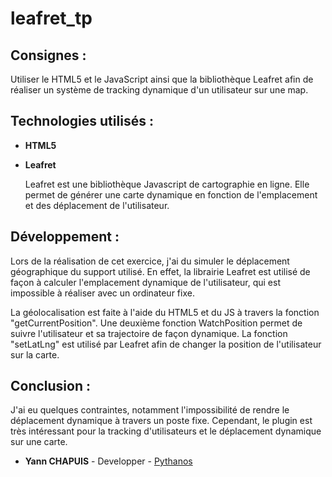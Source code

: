 # leafret_tp

## Consignes :  
Utiliser le HTML5 et le JavaScript ainsi que la bibliothèque Leafret afin de réaliser un système de tracking dynamique d'un utilisateur sur une map. 

## Technologies utilisés :
* **HTML5**
* **Leafret**

	Leafret est une bibliothèque Javascript de cartographie en ligne. Elle permet de générer une carte dynamique en fonction de l'emplacement et des déplacement de l'utilisateur.

## Développement : 

Lors de la réalisation de cet exercice, j'ai du simuler le déplacement géographique du support utilisé. En effet, la librairie Leafret est utilisé de façon à calculer l'emplacement dynamique de l'utilisateur, qui est impossible à réaliser avec un ordinateur fixe.

La géolocalisation est faite à l'aide du HTML5 et du JS à travers la fonction "getCurrentPosition". Une deuxième fonction WatchPosition permet de suivre l'utilisateur et sa trajectoire de façon dynamique. La fonction "setLatLng" est utilisé par Leafret afin de changer la position de l'utilisateur sur la carte.

## Conclusion :

J'ai eu quelques contraintes, notamment l'impossibilité de rendre le déplacement dynamique à travers un poste fixe. Cependant, le plugin est très intéressant pour la tracking d'utilisateurs et le déplacement dynamique sur une carte. 

* **Yann CHAPUIS** - Developper - [Pythanos](https://github.com/Pythanos)
